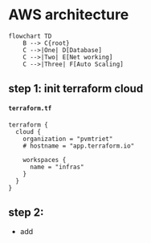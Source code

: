 # AWS architecture 
```mermaid
flowchart TD
    B --> C{root}
    C -->|One| D[Database]
    C -->|Two| E[Net working]
    C -->|Three| F[Auto Scaling]
```
## step 1: init terraform cloud
#### **`terraform.tf`**
```
terraform {
  cloud {
    organization = "pvmtriet"
    # hostname = "app.terraform.io"

    workspaces {
      name = "infras"
    }
  }
}
```
## step 2: 
- add 


